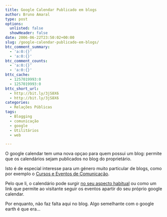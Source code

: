 ```yaml
---
title: Google Calendar Publicado em blogs
author: Bruno Amaral
type: post
options:
  unlisted: false
  showHeader: false
date: 2006-06-22T23:50:02+00:00
slug: /google-calendar-publicado-em-blogs/
btc_comment_summary:
  - 'a:0:{}'
  - 'a:0:{}'
btc_comment_counts:
  - 'a:0:{}'
  - 'a:0:{}'
bttc_cache:
  - 1257019993:0
  - 1257019993:0
bttc_short_url:
  - http://bit.ly/3jS8X6
  - http://bit.ly/3jS8X6
categories:
  - Relações Públicas
tags:
  - Blogging
  - comunicação
  - google
  - Utilitários
  - web

---
```

O google calendar tem uma nova opçao para quem possui um blog: permite que os calendários sejam publicados no blog do proprietário.

Isto é de especial interesse para um género muito particular de blogs, como por exemplo o [Cursos e Eventos de Comunicação][1].

Pelo que li, o calendário pode surgir [no seu aspecto habitual][2] ou como um link que permite ao visitante seguir os eventos apartir do seu próprio google calendar.

Por enquanto, não faz falta aqui no blog. Algo semelhante com o google earth é que era&#8230;

 [1]: http://cursos-eventos-cc.blogspot.com/
 [2]: http://blog.outer-court.com/archive/2006-06-16-n57.html "exemplo do google calendar num blog"